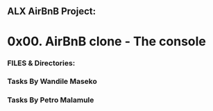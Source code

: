 ## ALX AirBnB Project:
# 0x00. AirBnB clone - The console
### FILES & Directories:
#### 
### 
### 
### 
### 
### 
### 
### 
### 
### 
### 
### 
### 
### 
### 
### 
### 
### 
### 
### 
### 
### 
### 
### 
### 

### Tasks By Wandile Maseko


### Tasks By Petro Malamule


